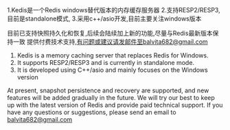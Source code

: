 1.Kedis是一个Redis windows替代版本的内存缓存服务器
2.支持RESP2/RESP3,目前是standalone模式,
3.采用c++/asio开发,目前主要关注windows版本

目前已支持快照持久化和恢复,后续会陆续加上新的功能,尽量与Redis最新版本保持一致
提供付费技术支持,有问题或建议请发邮件至balvita682@gmail.com


1. Kedis is a memory caching server that replaces Redis for Windows.
2. It supports RESP2/RESP3 and is currently in standalone mode.
3. It is developed using C++/asio and mainly focuses on the Windows version

At present, snapshot persistence and recovery are supported, and new features will be added gradually in the future. 
We will try our best to keep up with the latest version of Redis and provide paid technical support. 
If you have any questions or suggestions, please send an email to balvita682@gmail.com
